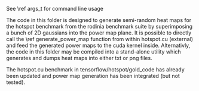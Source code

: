 See \ref args_t for command line usage

The code in this folder is designed to generate semi-random heat maps for the
hotspot benchmark from the rodinia benchmark suite by superimposing a bunch of
2D gaussians into the power map plane.  It is possible to directly call the
\ref generate_power_map function from within hotspot.cu (external) and feed
the generated power maps to the cuda kernel inside.  Alternativly, the code
in this folder may be compiled into a stand-alone utility which generates and
dumps heat maps into either txt or png files.

The hotspot.cu benchmark in tensorflow/hotspot/gold_code has already been
updated and power map generation has been integrated (but not tested).
